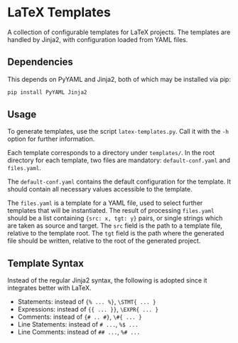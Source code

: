 # LaTeX Templates

A collection of configurable templates for LaTeX projects.
The templates are handled by Jinja2, with configuration loaded from YAML files.

## Dependencies

This depends on PyYAML and Jinja2, both of which may be installed via pip:

```bash
pip install PyYAML Jinja2
```

## Usage

To generate templates, use the script `latex-templates.py`.
Call it with the `-h` option for further information.

Each template corresponds to a directory under `templates/`.
In the root directory for each template, two files are mandatory: `default-conf.yaml` and `files.yaml`.

The `default-conf.yaml` contains the default configuration for the template.
It should contain all necessary values accessible to the template.

The `files.yaml` is a template for a YAML file, used to select further templates that will be instantiated.
The result of processing `files.yaml` should be a list containing `{src: x, tgt: y}` pairs, or single strings which are taken as source and target.
The `src` field is the path to a template file, relative to the template root.
The `tgt` field is the path where the generated file should be written, relative to the root of the generated project.

## Template Syntax

Instead of the regular Jinja2 syntax, the following is adopted since it integrates better with LaTeX.

 - Statements: instead of `{% ... %}`, `\STMT{ ... }`
 - Expressions: instead of `{{ ... }}`, `\EXPR{ ... }`
 - Comments: instead of `{# .. #}`, `\#{ ... }`
 - Line Statements: instead of `# ...`, `%$ ...`
 - Line Comments: instead of `## ...`, `%# ...`